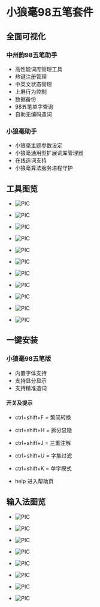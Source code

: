 # 小狼毫98五笔套件

## 全面可视化

### 中州韵98五笔助手

- 高性能词库管理工具
- 热键注册管理
- 中英文状态管理
- 上屏行为控制
- 数据备份
- 98五笔单字查询
- 自助无编码造词

### 小狼毫助手

- 小狼毫主题参数设定
- 小狼毫通用型扩展词库管理器
- 在线造词支持
- 小狼毫算法服务进程守护

## 工具图览

- ![PIC](/wiki-pic/1.png)

- ![PIC](/wiki-pic/2.png)

- ![PIC](/wiki-pic/3.png)

- ![PIC](/wiki-pic/4.png)

- ![PIC](/wiki-pic/5.png)

- ![PIC](/wiki-pic/6.png)

- ![PIC](/wiki-pic/01.png)

- ![PIC](/wiki-pic/02.png)

- ![PIC](/wiki-pic/03.png)

- ![PIC](/wiki-pic/04.png)

- ![PIC](/wiki-pic/05.png)

## 一键安装

### 小狼毫98五笔版

- 内置字体支持
- 支持显分显示
- 支持精准造词

#### 开关及提示

- ctrl+shift+F = 繁简转换

- ctrl+shift+H = 拆分显隐

- ctrl+shift+J = 三重注解

- ctrl+shift+U = 字集过滤

- ctrl+shift+K = 单字模式

- help 进入帮助页

## 输入法图览

- ![PIC](/wiki-pic/001.png)

- ![PIC](/wiki-pic/002.png)

- ![PIC](/wiki-pic/003.png)

- ![PIC](/wiki-pic/004.png)

- ![PIC](/wiki-pic/005.png)

- ![PIC](/wiki-pic/006.png)

- ![PIC](/wiki-pic/007.png)

- ![PIC](/wiki-pic/008.png)

